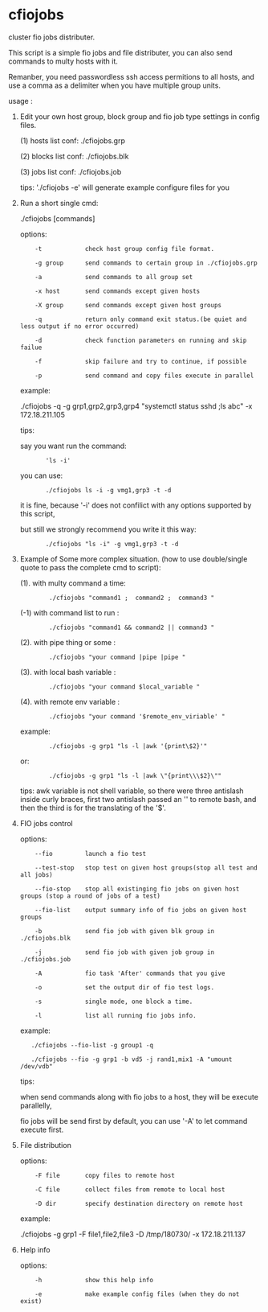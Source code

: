 # cfiojobs
cluster fio jobs distributer.

This script is a simple fio jobs and file distributer, you can also send commands to multy hosts with it.

Remanber, you need passwordless ssh access permitions to all hosts, and use a comma as a delimiter when you have multiple group units.

usage :
1. Edit your own host group, block group and fio job type settings in config files.

   (1)     hosts  list conf:   ./cfiojobs.grp
   
   (2)     blocks list conf:   ./cfiojobs.blk
   
   (3)     jobs   list conf:   ./cfiojobs.job
   

   tips: './cfiojobs -e' will generate example configure files for you
   

2. Run a short single cmd: 

   ./cfiojobs <options> [commands]
   
   options: 
   
           -t            check host group config file format.
           
           -g group      send commands to certain group in ./cfiojobs.grp
           
           -a            send commands to all group set
           
           -x host       send commands except given hosts
           
           -X group      send commands except given host groups
           
           -q            return only command exit status.(be quiet and less output if no error occurred)
           
           -d            check function parameters on running and skip failue
           
           -f            skip failure and try to continue, if possible
           
           -p            send command and copy files execute in parallel
           

   example: 

      ./cfiojobs -q -g grp1,grp2,grp3,grp4 "systemctl status sshd ;ls abc" -x 172.18.211.105
   
   tips:
      
      say you want run the command:
      
              'ls -i' 
              
      you can use: 
      
              ./cfiojobs ls -i -g vmg1,grp3 -t -d
              
      it is fine, because '-i' does not confilict with any options supported by this script,
      
      but still we strongly recommend you write it this way:
      
              ./cfiojobs "ls -i" -g vmg1,grp3 -t -d
              

3. Example of Some more complex situation. (how to use double/single quote to pass the complete cmd to script):

   (1). with multy command a time:  
   
               ./cfiojobs "command1 ;  command2 ;  command3 "
   
   (-1) with command list to run :  
   
               ./cfiojobs "command1 && command2 || command3 "
        
   (2). with pipe thing or some  :  
   
               ./cfiojobs "your command |pipe |pipe "
   
   (3). with local bash variable :  
   
               ./cfiojobs "your command $local_variable "
   
   (4). with remote env variable :  
   
               ./cfiojobs "your command '$remote_env_viriable' " 
   

   example: 
   
               ./cfiojobs -g grp1 "ls -l |awk '{print\$2}'"
   
   or: 
   
               ./cfiojobs -g grp1 "ls -l |awk \"{print\\\$2}\""
         
   tips: awk variable is not shell variable, so there were three antislash inside curly braces,
         first two antislash passed an '\' to remote bash, and then the third is for the translating of the '$'.
            

4. FIO jobs control

   options:
   
           --fio         launch a fio test

           --test-stop   stop test on given host groups(stop all test and all jobs)

           --fio-stop    stop all existinging fio jobs on given host groups (stop a round of jobs of a test)

           --fio-list    output summary info of fio jobs on given host groups
           
           -b            send fio job with given blk group in ./cfiojobs.blk
           
           -j            send fio job with given job group in ./cfiojobs.job
           
           -A            fio task 'After' commands that you give
           
           -o            set the output dir of fio test logs.
           
           -s            single mode, one block a time.
           
           -l            list all running fio jobs info.
           

   example: 
   
          ./cfiojobs --fio-list -g group1 -q
   
          ./cfiojobs --fio -g grp1 -b vd5 -j rand1,mix1 -A "umount /dev/vdb"
            
      tips:
      
      when send commands along with fio jobs to a host, they will be execute parallelly,
      
      fio jobs will be send first by default, you can use '-A' to let command execute first.
      

5. File distribution

   options:
   
           -F file       copy files to remote host

           -C file       collect files from remote to local host

           -D dir        specify destination directory on remote host
           

   example: 
   
      ./cfiojobs -g grp1 -F file1,file2,file3 -D /tmp/180730/ -x 172.18.211.137
   

6. Help info

   options:
   
           -h            show this help info
           
           -e            make example config files (when they do not exist)
           
